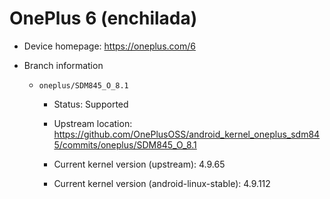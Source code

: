 # OnePlus 6 (enchilada)

* Device homepage: https://oneplus.com/6

* Branch information

  * `oneplus/SDM845_O_8.1`

    * Status: Supported

    * Upstream location: https://github.com/OnePlusOSS/android_kernel_oneplus_sdm845/commits/oneplus/SDM845_O_8.1

    * Current kernel version (upstream): 4.9.65

    * Current kernel version (android-linux-stable): 4.9.112
